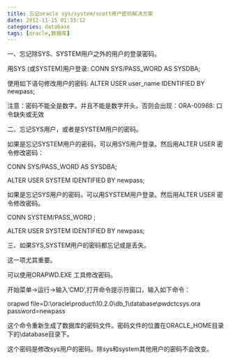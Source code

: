 ```yaml
---
title: 忘记oracle sys/system/scott用户密码解决方案
date: 2012-11-15 01:33:12
categories: database
tags: [oracle,数据库]
---
```

一、忘记除SYS、SYSTEM用户之外的用户的登录密码。

用SYS (或SYSTEM)用户登录: CONN SYS/PASS_WORD AS SYSDBA;

使用如下语句修改用户的密码: ALTER USER user_name IDENTIFIED BY newpass;

注意：密码不能全是数字。并且不能是数字开头。否则会出现：ORA-00988: 口令缺失或无效

二、忘记SYS用户，或者是SYSTEM用户的密码。

如果是忘记SYSTEM用户的密码，可以用SYS用户登录。然后用ALTER USER 密令修改密码：

CONN SYS/PASS_WORD AS SYSDBA;

ALTER USER SYSTEM IDENTIFIED BY newpass;


如果是忘记SYS用户的密码，可以用SYSTEM用户登录。然后用ALTER USER 密令修改密码。

CONN SYSTEM/PASS_WORD ;

ALTER USER SYSTEM IDENTIFIED BY newpass;


三、如果SYS,SYSTEM用户的密码都忘记或是丢失。

这一项尤其重要。

可以使用ORAPWD.EXE 工具修改密码。

开始菜单->运行->输入‘CMD’,打开命令提示符窗口，输入如下命令：

orapwd file=D:\oracle\product\10.2.0\db_1\database\pwdctcsys.ora password=newpass


这个命令重新生成了数据库的密码文件。密码文件的位置在ORACLE_HOME目录下的\database目录下。

这个密码是修改sys用户的密码。除sys和system其他用户的密码不会改变。